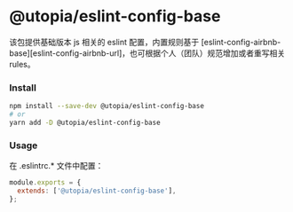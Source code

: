 # @utopia/eslint-config-base

该包提供基础版本 js 相关的 eslint 配置，内置规则基于 [eslint-config-airbnb-base][eslint-config-airbnb-url]，也可根据个人（团队）规范增加或者重写相关 rules。

### Install
``` sh
npm install --save-dev @utopia/eslint-config-base
# or 
yarn add -D @utopia/eslint-config-base
```

### Usage
在 .eslintrc.* 文件中配置：
``` js
module.exports = {
  extends: ['@utopia/eslint-config-base'],
};
```

[eslint-config-airbnb-base-url]: https://github.com/airbnb/javascript/tree/master/packages/eslint-config-airbnb-base